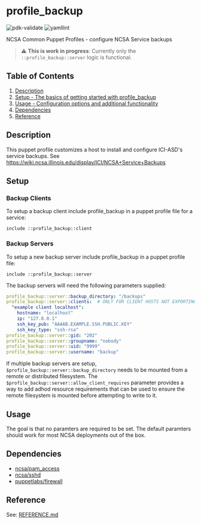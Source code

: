 # profile_backup

![pdk-validate](https://github.com/ncsa/puppet-profile_backup/workflows/pdk-validate/badge.svg)
![yamllint](https://github.com/ncsa/puppet-profile_backup/workflows/yamllint/badge.svg)

NCSA Common Puppet Profiles - configure NCSA Service backups

> :warning: **This is work in progress**: Currently only the `::profile_backup::server` logic is functional.

## Table of Contents

1. [Description](#description)
1. [Setup - The basics of getting started with profile_backup](#setup)
1. [Usage - Configuration options and additional functionality](#usage)
1. [Dependencies](#dependencies)
1. [Reference](#reference)


## Description

This puppet profile customizes a host to install and configure ICI-ASD's service backups. 
See https://wiki.ncsa.illinois.edu/display/ICI/NCSA+Service+Backups


## Setup

### Backup Clients

To setup a backup client include profile_backup in a puppet profile file for a service:
```
include ::profile_backup::client
```

### Backup Servers

To setup a new backup server include profile_backup in a puppet profile file:
```
include ::profile_backup::server
```

The backup servers will need the following parameters supplied:
```yaml
profile_backup::server::backup_directory: "/backups"
profile_backup::server::clients:  # ONLY FOR CLIENT HOSTS NOT EXPORTING CONFIGS
  "example client localhost":
    hostname: "localhost"
    ip: "127.0.0.1"
    ssh_key_pub: "AAAAB.EXAMPLE.SSH.PUBLIC.KEY"
    ssh_key_type: "ssh-rsa"
profile_backup::server::gid: "202"
profile_backup::server::groupname: "nobody"
profile_backup::server::uid: "9999"
profile_backup::server::username: "backup"
```

If multiple backup servers are setup, `$profile_backup::server::backup_directory` needs to be mounted from a remote or distributed filesystem. The `$profile_backup::server::allow_client_requires` parameter provides a way to add adhod resource requirements that can be used to ensure the remote filesystem is mounted before attempting to write to it.

## Usage

The goal is that no paramters are required to be set. The default paramters should work for most NCSA deployments out of the box.


## Dependencies

- [ncsa/pam_access](https://github.com/ncsa/puppet-pam_access)
- [ncsa/sshd](https://github.com/ncsa/puppet-sshd)
- [puppetlabs/firewall](https://forge.puppet.com/modules/puppetlabs/firewall)


## Reference

See: [REFERENCE.md](REFERENCE.md)
